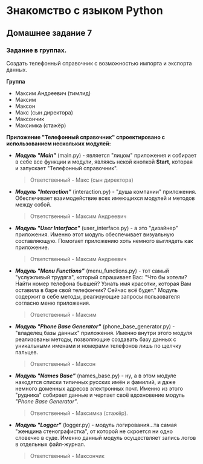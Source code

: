 # Знакомство с языком Python

## Домашнее задание 7

### Задание в группах. 

Создать телефонный справочник с возможностью импорта и экспорта данных.

**Группа**

* Максим Андреевич (тимлид)
* Максим
* Максон
* Макс (сын директора)
* Максончик
* Максимка (стажёр)

**Приложение "Телефонный справочник" спроектировано с использованием нескольких модулей:**

* _**Модуль "Main"**_ (main.py) - является "лицом" приложения и собирает в себе все функции и модули, являясь некой кнопкой **Start**, которая и запускает "Телефонный справочник".

    > Ответственный - Макс (сын директора)
* _**Модуль "Interaction"**_ (interaction.py) - "душа компании" приложения. Обеспечивает взаимодействие всех имеющихся модулей и методов между собой.

    > Ответственный - Максим Андреевич
* _**Модуль "User Interface"**_ (user_interface.py) - а это "дизайнер" приложения. Именно этот модуль обеспечивает визуальную составляющую. Помогает приложению хоть немного выглядеть как приложение.

    > Ответственный - Максим Андреевич
* _**Модуль "Menu Functions"**_ (menu_functions.py) - тот самый "услужливый трудяга", который спрашивает Вас: "Что бы хотели? Найти номер телефона бывшей? Узнать имя красотки, которая Вам оставила в баре свой телефончик? Сейчас всё будет."
Модуль содержит в себе методы, реализующие запросы пользователя согласно меню приложения.

    > Ответственный - Максим

* _**Модуль "Phone Base Generator"**_ (phone_base_generator.py) - "владелец базы данных" приложения. Именно внутри этого модуля реализованы методы, позволяющие создавать базу данных с уникальными именами и номерами телефонов лишь по щелчку пальцев.

    > Ответственный - Максон
* _**Модуль "Names Base"**_ (names_base.py) - ну, а в этом модуле находятся списки типичных русских имён и фамилий, и даже немного доменных адресов электронных почт. Именно из этого "рудника" собирает данные и черпает своё вдохновение модуль *"Phone Base Generator"*.

    > Ответственный - Максимка (стажёр).
* _**Модуль "Logger"**_ (logger.py) - модуль логирования...та самая "женщина стенографистка", от которой не скроется ни одно словечко в суде. Именно данный модуль осуществляет запись логов в отдельных файл-журнал.

    > Ответственный - Максончик
